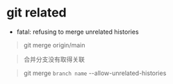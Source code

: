 # git related
- fatal: refusing to merge unrelated histories
> git merge origin/main  

> 合并分支没有取得关联  

> git merge `branch name` --allow-unrelated-histories  

